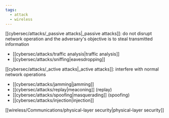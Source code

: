 ```yaml
---
tags:
  - attack
  - wireless
---
```


[[cybersec/attacks/_passive attacks|_passive attacks]]: do not disrupt network operation and the adversary's objective is to steal transmitted information
- [[cybersec/attacks/traffic analysis|traffic analysis]]
- [[cybersec/attacks/sniffing|eavesdropping]]



[[cybersec/attacks/_active attacks|_active attacks]]: interfere with normal network operations
- [[cybersec/attacks/jamming|jamming]]
- [[cybersec/attacks/replay|meaconing]] (replay)
- [[cybersec/attacks/spoofing|masquerading]] (spoofing)
- [[cybersec/attacks/injection|injection]]


[[wireless/Communications/physical-layer security|physical-layer security]]


